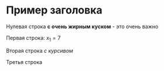# Пример заголовка
Нулевая строка **с очень жирным куском** - это очень важно

Первая строка: $x_1 = 7$

Вторая строка *с курсивом*

Третья строка
